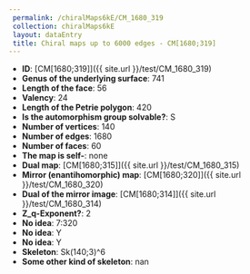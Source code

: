 ```yaml
--- 
 permalink: /chiralMaps6kE/CM_1680_319 
 collection: chiralMaps6kE
 layout: dataEntry
 title: Chiral maps up to 6000 edges - CM[1680;319]
---
```


- **ID**: [CM[1680;319]]({{ site.url }}/test/CM_1680_319)
- **Genus of the underlying surface**: 741
- **Length of the face**: 56
- **Valency**: 24
- **Length of the Petrie polygon**: 420
- **Is the automorphism group solvable?**: S
- **Number of vertices**: 140
- **Number of edges**: 1680
- **Number of faces**: 60
- **The map is self-**: none
- **Dual map**: [CM[1680;315]]({{ site.url }}/test/CM_1680_315)
- **Mirror (enantihomorphic) map**: [CM[1680;320]]({{ site.url }}/test/CM_1680_320)
- **Dual of the mirror image**: [CM[1680;314]]({{ site.url }}/test/CM_1680_314)
- **Z_q-Exponent?**: 2
- **No idea**:  7:320
- **No idea**: Y
- **No idea**: Y
- **Skeleton**: Sk(140;3)^6
- **Some other kind of skeleton**: nan
